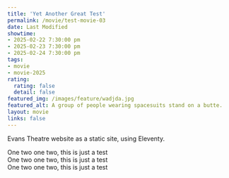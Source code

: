 ```yaml
---
title: 'Yet Another Great Test'
permalink: /movie/test-movie-03
date: Last Modified
showtime:
- 2025-02-22 7:30:00 pm
- 2025-02-23 7:30:00 pm
- 2025-02-24 7:30:00 pm
tags:
- movie
- movie-2025
rating:
  rating: false
  detail: false
featured_img: /images/feature/wadjda.jpg
featured_alt: A group of people wearing spacesuits stand on a butte.
layout: movie
links: false
---
```


Evans Theatre website as a static site, using Eleventy.

One two one two, this is just a test  
One two one two, this is just a test  
One two one two, this is just a test  
